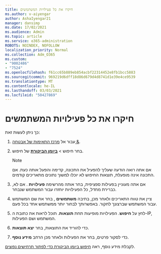 ```yaml
---
title: חיקרו את כל פעילויות המשתמשים
ms.author: v-aiyengar
author: AshaIyengar21
manager: dansimp
ms.date: 17/02/2021
ms.audience: Admin
ms.topic: article
ms.service: o365-administration
ROBOTS: NOINDEX, NOFOLLOW
localization_priority: Normal
ms.collection: Adm_O365
ms.custom:
- "9002486"
- "7524"
ms.openlocfilehash: f61cc65b889eb854acbf22314452e8fb1bcc5883
ms.sourcegitcommit: 969219d6dff18d86d679d4d8741d1e39e4ce9539
ms.translationtype: MT
ms.contentlocale: he-IL
ms.lasthandoff: 03/03/2021
ms.locfileid: "50427869"
---
```

# <a name="investigate-all-the-users-activities"></a>חיקרו את כל פעילויות המשתמשים

כך ניתן לעשות זאת:

1. עבור אל [מרכז התאימות של אבטחה &](https://go.microsoft.com/fwlink/p/?linkid=2077143).
1. בחר חיפוש  >  **[ביומן הביקורת](https://go.microsoft.com/fwlink/?linkid=2103759)** של חיפוש.
    > [!NOTE]
    > אם אתה רואה הודעה שעליך להפעיל את התכונה, קדימה והפעל אותה כעת. אם התכונה אינה מופעלת, תוצאות החיפוש לא יוכלו למשוך נתונים מתאריכים קודמים.

1. אם אתה מעוניין בפעילות ספציפית, בחר אותה מהרשימה **פעילויות** . אם לא, כברירת מחדל, כל הפעילויות יוחזרו עבור המשתמש שנבחר.
1. ציין את טווח התאריכים ולאחר מכן, בתיבה **משתמשים** , בחר את שם המשתמש עבור המשתמש שברצונך לחקור. באפשרותך לבחור יותר ממשתמש אחד בכל פעם.
1. לחץ על **חיפוש**. הפעילויות מופיעות תחת **תוצאות**. תוכל לראות את כתובת ה-IP, המשתמש ושם הפעילות.
1. כדי להוריד את התוצאות, בחר **יצא תוצאות**.
1. כדי לסקור פרטים, בחר את הפעילות ולאחר מכן הרחב **מידע נוסף**.

לקבלת מידע נוסף, ראה [חיפוש ביומן הביקורת כדי לפתור תרחישים נפוצים](https://go.microsoft.com/fwlink/?linkid=2103944).